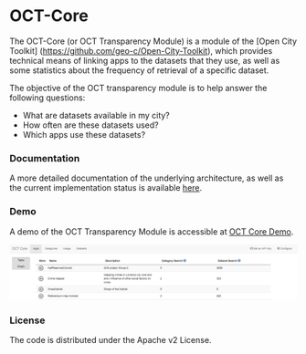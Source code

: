 # OCT-Core

The OCT-Core (or OCT Transparency Module) is a module of the [Open City Toolkit] (https://github.com/geo-c/Open-City-Toolkit), which provides technical means of linking apps to the datasets that they use, as well as some statistics about the frequency of retrieval of a specific dataset.

The objective of the OCT transparency module is to help answer the following questions: 
+ What are datasets available in my city? 
+ How often are these datasets used? 
+ Which apps use these datasets? 

### Documentation
A more detailed documentation of the underlying architecture, as well as the current implementation status is available [here](http://giv-oct.uni-muenster.de:8080/docs/).

### Demo
A demo of the OCT Transparency Module is accessible at [OCT Core Demo](http://giv-oct.uni-muenster.de:8080/).  

![OCT-Core](/images/OCT-Core.jpg)

### License
The code is distributed under the Apache v2 License.
